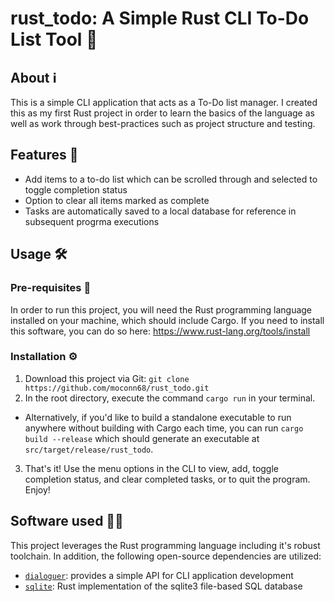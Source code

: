 # rust_todo: A Simple Rust CLI To-Do List Tool 📝

## About ℹ️

This is a simple CLI application that acts as a To-Do list manager. I created this as my first Rust project in order to learn the basics of the language as well as work through best-practices such as project structure and testing.

## Features 🔔
- Add items to a to-do list which can be scrolled through and selected to toggle completion status
- Option to clear all items marked as complete
- Tasks are automatically saved to a local database for reference in subsequent progrma executions

## Usage 🛠️

### Pre-requisites 💾

In order to run this project, you will need the Rust programming language installed on your machine, which should include Cargo. If you need to install this software, you can do so here: https://www.rust-lang.org/tools/install

### Installation ⚙️

1. Download this project via Git: `git clone https://github.com/moconn68/rust_todo.git`
2. In the root directory, execute the command `cargo run` in your terminal.

- Alternatively, if you'd like to build a standalone executable to run anywhere without building with
  Cargo each time, you can run `cargo build --release` which should generate an executable at `src/target/release/rust_todo`.

3. That's it! Use the menu options in the CLI to view, add, toggle completion status, and clear completed tasks, or to quit the program. Enjoy!

## Software used 👨‍💻

This project leverages the Rust programming language including it's robust toolchain. In addition, the following open-source dependencies are utilized:
- [`dialoguer`](https://crates.io/crates/dialoguer): provides a simple API for CLI application development
- [`sqlite`](https://crates.io/crates/sqlite): Rust implementation of the sqlite3 file-based SQL database
